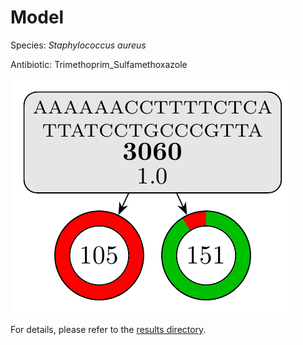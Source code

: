 
# Model

Species: *Staphylococcus aureus*

Antibiotic: Trimethoprim_Sulfamethoxazole

<a href="./model.pdf"><img src="./model.png" /></a>

For details, please refer to the [results directory](../../../../../results/cart_b/staphylococcus%20aureus/trimethoprim_sulfamethoxazole/repeat_0/).

